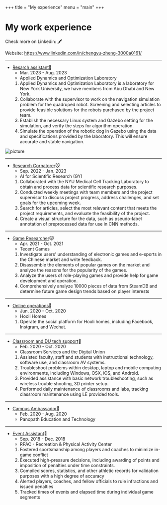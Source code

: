 +++
title = "My experience"
menu = "main"
+++

# My work experience

Check more on Linkedin: 🖋️

Website: https://www.linkedin.com/in/chengyu-zheng-3000a0161/

---

* [Resarch assistant](https://wp.nyu.edu/adol/)🍔
    - Mar. 2023 - Aug. 2023
    - Applied Dynamics and Optimization Laboratory
    1. Applied Dynamics and Optimization Laboratory is a laboratory for New York University, we have members from Abu Dhabi and New York.
    2. Collaborate with the supervisor to work on the navigation simulation problem for the quadruped robot. Screening and selecting articles to provide feasible solutions for the robots purchased by the project team.
    3. Establish the necessary Linux system and Gazebo setting for the simulation, and verify the steps for algorithm operation.
    4. Simulate the operation of the robotic dog in Gazebo using the data and specifications provided by the laboratory. This will ensure accurate and stable navigation.

![picture](/images/research_overview_newer.jpg)

---

* [Research Cornatorer](https://engineering.nyu.edu/research-innovation/student-research/vertically-integrated-projects/vip-teams/ai-scientific-research)🐭
    - Sep. 2022 - Jan. 2023
    - AI for Scientific Research (GY)
    1. Collaborated with the NYU Medical Cell Tracking Laboratory to obtain and process data for scientific research purposes.
    2. Conducted weekly meetings with team members and the project supervisor to discuss project progress, address challenges, and set goals for the upcoming week.
    3. Search for articles, select the most relevant content that meets the project requirements, and evaluate the feasibility of the project.
    4. Create a visual structure for the data, such as pseudo-label annotation of preprocessed data for use in CNN methods.

---


* [Game Researcher](https://www.tencent.com/en-us/)😾
    - Apr. 2021 - Oct. 2021
    - Tecent Games
    1. Investigate users' understanding of electronic games and e-sports in the Chinese market and write feedback.
    2. Disassemble the elements of popular games on the market and analyze the reasons for the popularity of the games.
    3. Analyze the users of role-playing games and provide help for game development and operation.
    4. Comprehensively analyze 10000 pieces of data from SteamDB and determine future game design trends based on player interests

---


* [Online operations](https://www.hoolihome.com/cn/)🤡
    - Jun. 2020 - Oct. 2020
    - Hooli Homes
    1. Operate the social platform for Hooli homes, including Facebook, Instgram, and Wechat. 

---

* [Classroom and DU tech support](https://u.osu.edu/workatclassroomservices/)🏬
    - Feb. 2020 - Oct. 2020
    - Classroom Services and the Digital Union
    1. Assisted faculty, staff and students with instructional technology, software use, and classroom AV systems.
    2. Troubleshoot problems within desktop, laptop and mobile computing environments, including Windows, OSX, iOS, and Android.
    3. Provided assistance with basic network troubleshooting, such as wireless trouble shooting, 3D printer setup. 
    4. Performed daily maintenance of classrooms and labs, tracking classroom maintenance using LE provided tools.  

---

* [Campus Ambassador](https://www.panopath.com/)🧎
  - Feb. 2020 - Aug. 2020
  - Panopath Education and Technology      

---

* [Event Assistant](https://recsports.osu.edu/employment/student-employment/intramurals-and-sport-clubs)🏈
  - Sep. 2018 - Dec. 2018
  - RPAC - Recreation & Physical Activity Center
  1. Fostered sportsmanship among players and coaches to minimize in-game conflict
  2. Executed high-pressure decisions, including awarding of points and imposition of penalties under time constraints. 
  3. Compiled scores, statistics, and other athletic records for validation purposes with a high degree of accuracy
  4. Alerted players, coaches, and fellow officials to rule infractions and issued penalties
  5. Tracked times of events and elapsed time during individual game segments














